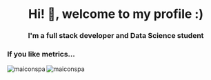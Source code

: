 <h1 align="center">Hi! 👋, welcome to my profile :)</h1>
<h3 align="center">I'm a full stack developer and Data Science student</h3>

<h3 align="left">If you like metrics...</h3>

<div>
  <img align="left" src="https://github-readme-stats.vercel.app/api/top-langs?username=maiconspa&show_icons=true&locale=en&layout=compact&theme=darcula" alt="maiconspa" />
  <img align="center" src="https://github-readme-stats.vercel.app/api?username=maiconspa&show_icons=true&locale=en&theme=darcula" alt="maiconspa" />
</div>
